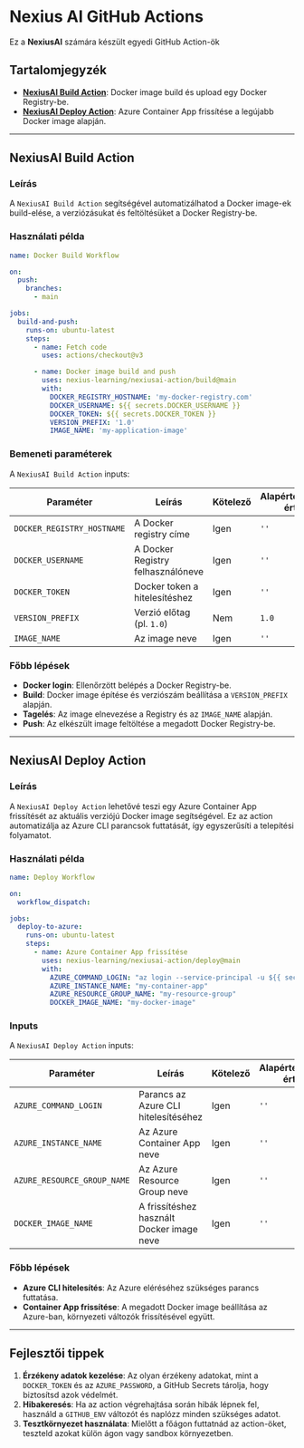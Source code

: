 # Nexius AI GitHub Actions

Ez a **NexiusAI** számára készült egyedi GitHub Action-ök

## Tartalomjegyzék
- **[NexiusAI Build Action](#nexiusai-build-action)**: Docker image build és upload egy Docker Registry-be.
- **[NexiusAI Deploy Action](#nexiusai-deploy-action)**: Azure Container App frissítése a legújabb Docker image alapján.

---

## NexiusAI Build Action

### Leírás
A `NexiusAI Build Action` segítségével automatizálhatod a Docker image-ek build-elése, a verziózásukat és feltöltésüket a Docker Registry-be.

### Használati példa

```yaml
name: Docker Build Workflow

on: 
  push:
    branches:
      - main

jobs:
  build-and-push:
    runs-on: ubuntu-latest
    steps:
      - name: Fetch code
        uses: actions/checkout@v3

      - name: Docker image build and push
        uses: nexius-learning/nexiusai-action/build@main
        with:
          DOCKER_REGISTRY_HOSTNAME: 'my-docker-registry.com'
          DOCKER_USERNAME: ${{ secrets.DOCKER_USERNAME }}
          DOCKER_TOKEN: ${{ secrets.DOCKER_TOKEN }}
          VERSION_PREFIX: '1.0'
          IMAGE_NAME: 'my-application-image'
```

### Bemeneti paraméterek
A `NexiusAI Build Action` inputs:

| Paraméter                    | Leírás                              | Kötelező | Alapértelmezett érték |
|------------------------------|-------------------------------------|----------|-----------------------|
| `DOCKER_REGISTRY_HOSTNAME`   | A Docker registry címe              | Igen     | `''`                 |
| `DOCKER_USERNAME`            | A Docker Registry felhasználóneve   | Igen     | `''`                 |
| `DOCKER_TOKEN`               | Docker token a hitelesítéshez       | Igen     | `''`                 |
| `VERSION_PREFIX`             | Verzió előtag (pl. `1.0`)           | Nem      | `1.0`                |
| `IMAGE_NAME`                 | Az image neve                       | Igen     | `''`                 |

### Főbb lépések
- **Docker login**: Ellenőrzött belépés a Docker Registry-be.
- **Build**: Docker image építése és verziószám beállítása a `VERSION_PREFIX` alapján.
- **Tagelés**: Az image elnevezése a Registry és az `IMAGE_NAME` alapján.
- **Push**: Az elkészült image feltöltése a megadott Docker Registry-be.

---

## NexiusAI Deploy Action

### Leírás
A `NexiusAI Deploy Action` lehetővé teszi egy Azure Container App frissítését az aktuális verziójú Docker image segítségével. Ez az action automatizálja az Azure CLI parancsok futtatását, így egyszerűsíti a telepítési folyamatot.

### Használati példa

```yaml
name: Deploy Workflow

on: 
  workflow_dispatch:

jobs:
  deploy-to-azure:
    runs-on: ubuntu-latest
    steps:
      - name: Azure Container App frissítése
        uses: nexius-learning/nexiusai-action/deploy@main
        with:
          AZURE_COMMAND_LOGIN: "az login --service-principal -u ${{ secrets.AZURE_USERNAME }} -p ${{ secrets.AZURE_PASSWORD }} --tenant ${{ secrets.AZURE_TENANT }}"
          AZURE_INSTANCE_NAME: "my-container-app"
          AZURE_RESOURCE_GROUP_NAME: "my-resource-group"
          DOCKER_IMAGE_NAME: "my-docker-image"
```

### Inputs
A `NexiusAI Deploy Action` inputs:

| Paraméter                    | Leírás                                | Kötelező | Alapértelmezett érték |
|------------------------------|---------------------------------------|----------|-----------------------|
| `AZURE_COMMAND_LOGIN`        | Parancs az Azure CLI hitelesítéséhez  | Igen     | `''`                 |
| `AZURE_INSTANCE_NAME`        | Az Azure Container App neve           | Igen     | `''`                 |
| `AZURE_RESOURCE_GROUP_NAME`  | Az Azure Resource Group neve          | Igen     | `''`                 |
| `DOCKER_IMAGE_NAME`          | A frissítéshez használt Docker image neve | Igen | `''`                 |

### Főbb lépések
- **Azure CLI hitelesítés**: Az Azure eléréséhez szükséges parancs futtatása.
- **Container App frissítése**: A megadott Docker image beállítása az Azure-ban, környezeti változók frissítésével együtt.

---

## Fejlesztői tippek
1. **Érzékeny adatok kezelése**: Az olyan érzékeny adatokat, mint a `DOCKER_TOKEN` és az `AZURE_PASSWORD`, a GitHub Secrets tárolja, hogy biztosítsd azok védelmét.
2. **Hibakeresés**: Ha az action végrehajtása során hibák lépnek fel, használd a `GITHUB_ENV` változót és naplózz minden szükséges adatot.
3. **Tesztkörnyezet használata**: Mielőtt a főágon futtatnád az action-öket, teszteld azokat külön ágon vagy sandbox környezetben.
